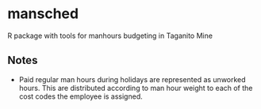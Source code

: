# mansched
R package with tools for manhours budgeting in Taganito Mine

## Notes
- Paid regular man hours during holidays are represented as unworked hours.
  This are distributed according to man hour weight to each of the cost codes
  the employee is assigned.
